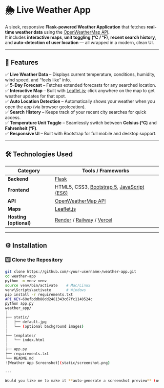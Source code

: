 # 🌦️ Live Weather App  

A sleek, responsive **Flask-powered Weather Application** that fetches **real-time weather data** using the [OpenWeatherMap API](https://openweathermap.org/).  
It includes **interactive maps**, **unit toggling (°C / °F)**, **recent search history**, and **auto-detection of user location** — all wrapped in a modern, clean UI.  

---

## 🚀 Features  

✅ **Live Weather Data** – Displays current temperature, conditions, humidity, wind speed, and “feels like” info.  
✅ **5-Day Forecast** – Fetches extended forecasts for any searched location.  
✅ **Interactive Map** – Built with [Leaflet.js](https://leafletjs.com/); click anywhere on the map to get weather updates for that spot.  
✅ **Auto Location Detection** – Automatically shows your weather when you open the app (via browser geolocation).  
✅ **Search History** – Keeps track of your recent city searches for quick access.  
✅ **Temperature Unit Toggle** – Seamlessly switch between **Celsius (°C)** and **Fahrenheit (°F)**.  
✅ **Responsive UI** – Built with Bootstrap for full mobile and desktop support.  

---

## 🛠️ Technologies Used  

| Category | Tools / Frameworks |
|-----------|--------------------|
| **Backend** | [Flask](https://flask.palletsprojects.com/) |
| **Frontend** | HTML5, CSS3, [Bootstrap 5](https://getbootstrap.com/), [JavaScript (ES6)](https://developer.mozilla.org/en-US/docs/Web/JavaScript) |
| **API** | [OpenWeatherMap API](https://openweathermap.org/api) |
| **Maps** | [Leaflet.js](https://leafletjs.com/) |
| **Hosting (optional)** | [Render](https://render.com/) / [Railway](https://railway.app/) / [Vercel](https://vercel.com/) |

---

## ⚙️ Installation  

### 1️⃣ Clone the Repository  
```bash
git clone https://github.com/<your-username>/weather-app.git
cd weather-app
python -m venv venv
source venv/bin/activate    # Mac/Linux
venv\Scripts\activate       # Windows
pip install -r requirements.txt
API_KEY=60efbddb88dd2481343c67fc1140524c
python app.py
weather_app/
│
├── static/
│   ├── default.jpg
│   └── (optional background images)
│
├── templates/
│   └── index.html
│
├── app.py
├── requirements.txt
└── README.md
![Weather App Screenshot](static/screenshot.png)

---

Would you like me to make it **auto-generate a screenshot preview** (using your local app and a tool like `flask_apscheduler` or `selenium` to render it) so you can attach an actual image for GitHub display?


